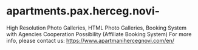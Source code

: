 # apartments.pax.herceg.novi-
High Resolution Photo Galleries, HTML Photo Galleries, Booking System with Agencies Cooperation Possibility (Affiliate Booking System) 
For more info, please contact us:
https://www.apartmanihercegnovi.com/en/
